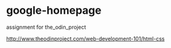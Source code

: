 # google-homepage
assignment for the_odin_project

http://www.theodinproject.com/web-development-101/html-css
